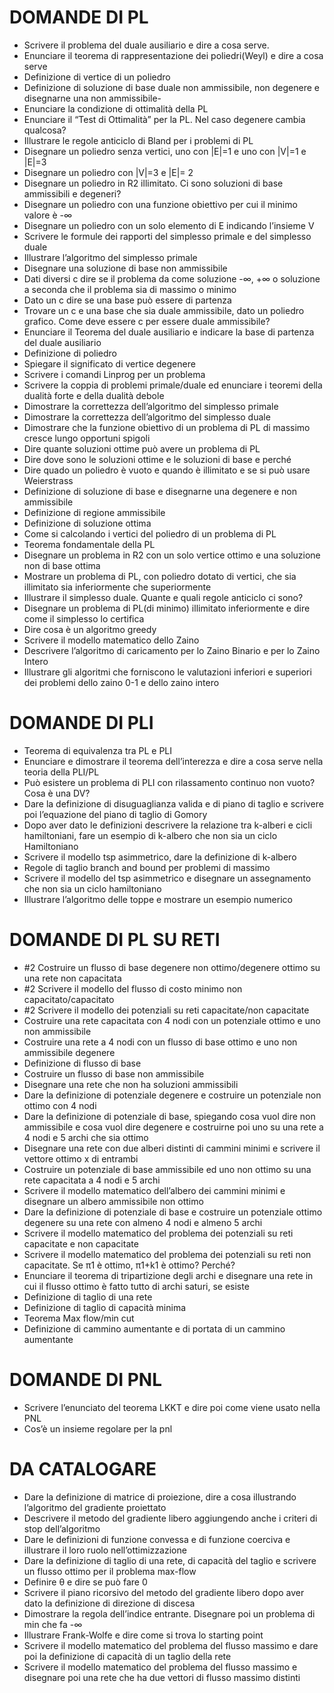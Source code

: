 # DOMANDE DI PL

- Scrivere il problema del duale ausiliario e dire a cosa serve.
- Enunciare il teorema di rappresentazione dei poliedri(Weyl) e dire a cosa serve
- Definizione di vertice di un poliedro
- Definizione di soluzione di base duale non ammissibile, non degenere e disegnarne una non ammissibile- 
- Enunciare la condizione di ottimalità della PL
- Enunciare il “Test di Ottimalità” per la PL. Nel caso degenere cambia qualcosa?
- Illustrare le regole anticiclo di Bland per i problemi di PL
- Disegnare un poliedro senza vertici, uno con |E|=1 e uno con |V|=1 e |E|=3
- Disegnare un poliedro con |V|=3 e |E|= 2
- Disegnare un poliedro in R2 illimitato. Ci sono soluzioni di base ammissibili e degeneri?
- Disegnare un poliedro con una funzione obiettivo per cui il minimo valore è -∞
- Disegnare un poliedro con un solo elemento di E indicando l’insieme V
- Scrivere le formule dei rapporti del simplesso primale e del simplesso duale
- Illustrare l’algoritmo del simplesso primale
- Disegnare una soluzione di base non ammissibile
- Dati diversi c dire se il problema da come soluzione -∞, +∞ o soluzione a seconda che il problema sia di massimo o minimo
- Dato un c dire se una base può essere di partenza
- Trovare un c e una base che sia duale ammissibile, dato un poliedro grafico. Come deve essere c per essere duale ammissibile?
- Enunciare il Teorema del duale ausiliario e indicare la base di partenza del duale ausiliario
- Definizione di poliedro
- Spiegare il significato di vertice degenere
- Scrivere i comandi Linprog per un problema
- Scrivere la coppia di problemi primale/duale ed enunciare i teoremi della dualità forte e della dualità debole
- Dimostrare la correttezza dell’algoritmo del simplesso primale
- Dimostrare la correttezza dell’algoritmo del simplesso duale
- Dimostrare che la funzione obiettivo di un problema di PL di massimo cresce lungo opportuni spigoli
- Dire quante soluzioni ottime può avere un problema di PL
- Dire dove sono le soluzioni ottime e le soluzioni di base e perché
- Dire quado un poliedro è vuoto e quando è illimitato e se si può usare Weierstrass
- Definizione di soluzione di base e disegnarne una degenere e non ammissibile
- Definizione di regione ammissibile
- Definizione di soluzione ottima
- Come si calcolando i vertici del poliedro di un problema di PL
- Teorema fondamentale della PL
- Disegnare un problema in R2 con un solo vertice ottimo e una soluzione non di base ottima
- Mostrare un problema di PL, con poliedro dotato di vertici, che sia illimitato sia inferiormente che superiormente
- Illustrare il simplesso duale. Quante e quali regole anticiclo ci sono?
- Disegnare un problema di PL(di minimo) illimitato inferiormente e dire come il simplesso lo certifica
- Dire cosa è un algoritmo greedy
- Scrivere il modello matematico dello Zaino
- Descrivere l’algoritmo di caricamento per lo Zaino Binario e per lo Zaino Intero
- Illustrare gli algoritmi che forniscono le valutazioni inferiori e superiori dei problemi dello zaino 0-1 e dello zaino intero

# DOMANDE DI PLI

- Teorema di equivalenza tra PL e PLI
- Enunciare e dimostrare il teorema dell’interezza e dire a cosa serve nella teoria della PLI/PL
- Può esistere un problema di PLI con rilassamento continuo non vuoto? Cosa è una DV?
- Dare la definizione di disuguaglianza valida e di piano di taglio e scrivere poi l’equazione del piano di taglio di Gomory
- Dopo aver dato le definizioni descrivere la relazione tra k-alberi e cicli hamiltoniani, fare un esempio di k-albero che non sia un ciclo Hamiltoniano
- Scrivere il modello tsp asimmetrico, dare la definizione di k-albero
- Regole di taglio branch and bound per problemi di massimo
- Scrivere il modello del tsp asimmetrico e disegnare un assegnamento che non sia un ciclo hamiltoniano
- Illustrare l’algoritmo delle toppe e mostrare un esempio numerico

# DOMANDE DI PL SU RETI

- #2 Costruire un flusso di base degenere non ottimo/degenere ottimo su una rete non capacitata
- #2 Scrivere il modello del flusso di costo minimo non capacitato/capacitato
- #2 Scrivere il modello dei potenziali su reti capacitate/non capacitate
- Costruire una rete capacitata con 4 nodi con un potenziale ottimo e uno non ammissibile
- Costruire una rete a 4 nodi con un flusso di base ottimo e uno non ammissibile degenere
- Definizione di flusso di base
- Costruire un flusso di base non ammissibile
- Disegnare una rete che non ha soluzioni ammissibili
- Dare la definizione di potenziale degenere e costruire un potenziale non ottimo con 4 nodi
- Dare la definizione di potenziale di base, spiegando cosa vuol dire non ammissibile e cosa vuol dire degenere e costruirne poi uno su una rete a 4 nodi e 5 archi che sia ottimo
- Disegnare una rete con due alberi distinti di cammini minimi e scrivere il vettore ottimo x di entrambi
- Costruire un potenziale di base ammissibile ed uno non ottimo su una rete capacitata a 4 nodi e 5 archi
- Scrivere il modello matematico dell’albero dei cammini minimi e disegnare un albero ammissibile non ottimo
- Dare la definizione di potenziale di base e costruire un potenziale ottimo degenere su una rete con almeno 4 nodi e almeno 5 archi
- Scrivere il modello matematico del problema dei potenziali su reti capacitate e non capacitate
- Scrivere il modello matematico del problema dei potenziali su reti non capacitate. Se π1 è ottimo, π1+k1 è ottimo? Perché?
- Enunciare il teorema di tripartizione degli archi e disegnare una rete in cui il flusso ottimo è fatto tutto di archi saturi, se esiste
- Definizione di taglio di una rete
- Definizione di taglio di capacità minima
- Teorema Max flow/min cut
- Definizione di cammino aumentante e di portata di un cammino aumentante

# DOMANDE DI PNL

- Scrivere l’enunciato del teorema LKKT e dire poi come viene usato nella PNL
- Cos’è un insieme regolare per la pnl

# DA CATALOGARE
- Dare la definizione di matrice di proiezione, dire a cosa illustrando l’algoritmo del gradiente proiettato
- Descrivere il metodo del gradiente libero aggiungendo anche i criteri di stop dell’algoritmo
- Dare le definizioni di funzione convessa e di funzione coerciva e illustrare il loro ruolo nell’ottimizzazione
- Dare la definizione di taglio di una rete, di capacità del taglio e scrivere un flusso ottimo per il problema max-flow
- Definire θ e dire se può fare 0
- Scrivere il piano ricorsivo del metodo del gradiente libero dopo aver dato la definizione di direzione di discesa
- Dimostrare la regola dell’indice entrante. Disegnare poi un problema di min che fa -∞
- Illustrare Frank-Wolfe e dire come si trova lo starting point
- Scrivere il modello matematico del problema del flusso massimo e dare poi la definizione di capacità di un taglio della rete
- Scrivere il modello matematico del problema del flusso massimo e disegnare poi una rete che ha due vettori di flusso massimo distinti
